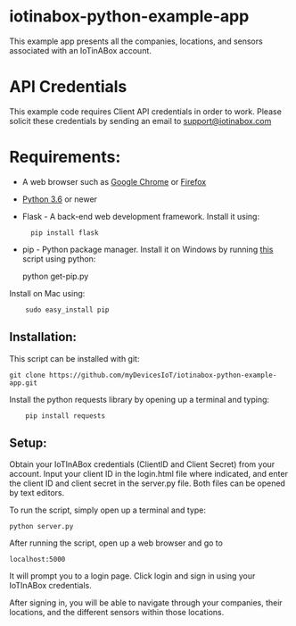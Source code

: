 # iotinabox-python-example-app

This example app presents all the companies, locations, and sensors associated with an IoTinABox account.

API Credentials
===============
This example code requires Client API credentials in order to work. Please solicit these credentials by sending an email to [support@iotinabox.com](mailto:support@iotinabox.com)


Requirements:
=============
* A web browser such as [Google Chrome](https://www.google.com/chrome/) or [Firefox](https://www.mozilla.org/en-US/firefox/new/)

* [Python 3.6](https://www.python.org/downloads/) or newer

* Flask - A back-end web development framework. Install it using:

        pip install flask

* pip - Python package manager. Install it on Windows by running [this](https://bootstrap.pypa.io/get-pip.py) script using python:

    python get-pip.py

Install on Mac using:

        sudo easy_install pip




Installation:
-------------
This script can be installed with git:
		
	git clone https://github.com/myDevicesIoT/iotinabox-python-example-app.git

Install the python requests library by opening up a terminal and typing:

        pip install requests

Setup:
-------------
Obtain your IoTInABox credentials (ClientID and Client Secret) from your account. Input your client ID in the login.html file where indicated, and enter the client ID and client secret in the server.py file. Both files can be opened by text editors.

To run the script, simply open up a terminal and type:

    python server.py

After running the script, open up a web browser and go to

    localhost:5000

It will prompt you to a login page. Click login and sign in using your IoTInABox credentials.

After signing in, you will be able to navigate through your companies, their locations, and the different sensors within those locations.